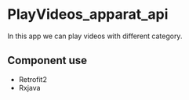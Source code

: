 # PlayVideos_apparat_api
In this app we can play videos with different category.

## Component use ##
+ Retrofit2
+ Rxjava
